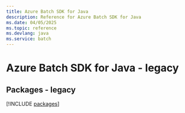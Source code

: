 ```yaml
---
title: Azure Batch SDK for Java
description: Reference for Azure Batch SDK for Java
ms.date: 04/05/2025
ms.topic: reference
ms.devlang: java
ms.service: batch
---
```

# Azure Batch SDK for Java - legacy
## Packages - legacy
[!INCLUDE [packages](batch-index.md)]